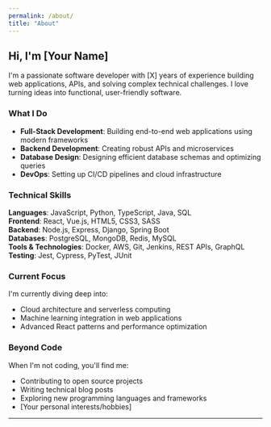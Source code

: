 ```yaml
---
permalink: /about/
title: "About"
---
```


## Hi, I'm [Your Name]

I'm a passionate software developer with [X] years of experience building web applications, APIs, and solving complex technical challenges. I love turning ideas into functional, user-friendly software.

### What I Do

- **Full-Stack Development**: Building end-to-end web applications using modern frameworks
- **Backend Development**: Creating robust APIs and microservices
- **Database Design**: Designing efficient database schemas and optimizing queries
- **DevOps**: Setting up CI/CD pipelines and cloud infrastructure

### Technical Skills

**Languages**: JavaScript, Python, TypeScript, Java, SQL  
**Frontend**: React, Vue.js, HTML5, CSS3, SASS  
**Backend**: Node.js, Express, Django, Spring Boot  
**Databases**: PostgreSQL, MongoDB, Redis, MySQL  
**Tools & Technologies**: Docker, AWS, Git, Jenkins, REST APIs, GraphQL  
**Testing**: Jest, Cypress, PyTest, JUnit  

### Current Focus

I'm currently diving deep into:
- Cloud architecture and serverless computing
- Machine learning integration in web applications  
- Advanced React patterns and performance optimization

### Beyond Code

When I'm not coding, you'll find me:
- Contributing to open source projects
- Writing technical blog posts
- Exploring new programming languages and frameworks
- [Your personal interests/hobbies]

---